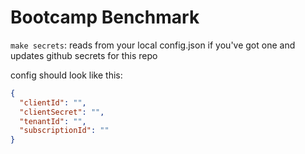 # Bootcamp Benchmark

`make secrets`: reads from your local config.json if you've got one and updates github secrets for this repo

config should look like this:

```json
{
  "clientId": "",
  "clientSecret": "",
  "tenantId": "",
  "subscriptionId": ""
}
```
